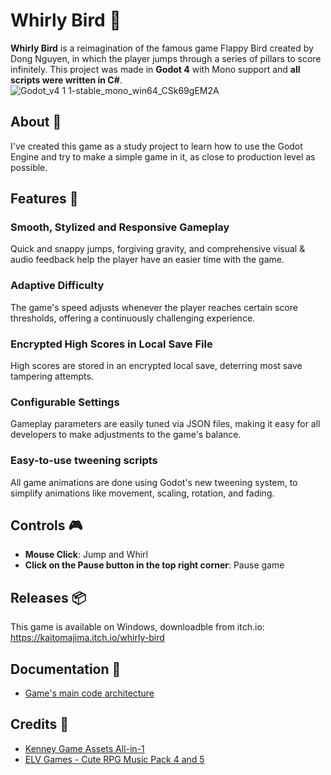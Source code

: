 # Whirly Bird :duck: 

**Whirly Bird** is a reimagination of the famous game Flappy Bird created by Dong Nguyen, in which the player jumps through a series of pillars to score infinitely. This project was made in **Godot 4** with Mono support and **all scripts were written in C#**.
![Godot_v4 1 1-stable_mono_win64_CSk69gEM2A](https://github.com/KaitoMajima/WhirlyBird/assets/68963406/43971b80-7bc1-4ea2-8f9b-4a2ced5593c6)

## About :book:

I've created this game as a study project to learn how to use the Godot Engine and try to make a simple game in it, as close to production level as possible.

## Features :star2:

### Smooth, Stylized and Responsive Gameplay

Quick and snappy jumps, forgiving gravity, and comprehensive visual & audio feedback help the player have an easier time with the game.

### Adaptive Difficulty

The game's speed adjusts whenever the player reaches certain score thresholds, offering a continuously challenging experience.

### Encrypted High Scores in Local Save File

High scores are stored in an encrypted local save, deterring most save tampering attempts.

### Configurable Settings

Gameplay parameters are easily tuned via JSON files, making it easy for all developers to make adjustments to the game's balance.

### Easy-to-use tweening scripts

All game animations are done using Godot's new tweening system, to simplify animations like movement, scaling, rotation, and fading.

## Controls :video_game:

- **Mouse Click**: Jump and Whirl
- **Click on the Pause button in the top right corner**: Pause game

## Releases :package:
This game is available on Windows, downloadble from itch.io:
https://kaitomajima.itch.io/whirly-bird

## Documentation :blue_book:

- [Game's main code architecture](https://github.com/KaitoMajima/WhirlyBird/blob/main/~Docs/CodeArchitecture.md)

## Credits :pray:

- [Kenney Game Assets All-in-1](https://kenney.itch.io/kenney-game-assets)
- [ELV Games - Cute RPG Music Pack 4 and 5](https://elv-games.itch.io/cute-rpg-music-pack-5)
